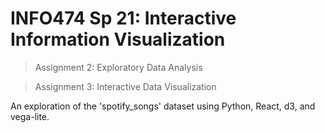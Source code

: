 # INFO474 Sp 21: Interactive Information Visualization

> Assignment 2: Exploratory Data Analysis

> Assignment 3: Interactive Data Visualization

An exploration of the 'spotify_songs' dataset using Python, React, d3, and vega-lite.
